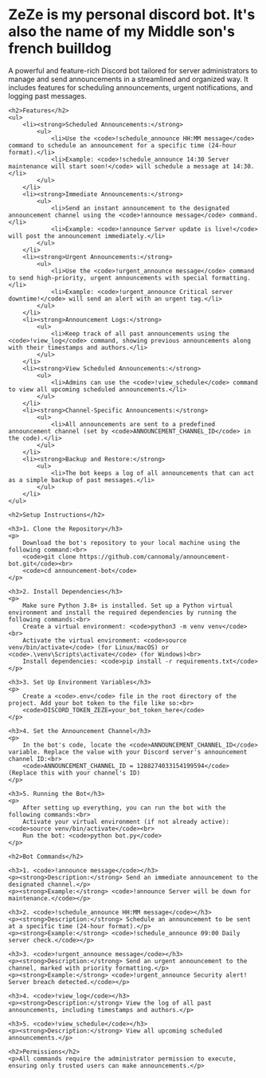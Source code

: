 <!DOCTYPE html>
<html lang="en">
<head>
    <meta charset="UTF-8">
    <meta name="viewport" content="width=device-width, initial-scale=1.0">
    <title>ZeZe</title>
</head>
<body>
    <h1>ZeZe is my personal discord bot. It's also the name of my Middle son's french builldog</h1>
    <p>
        A powerful and feature-rich Discord bot tailored for server administrators to manage and send announcements in a streamlined and organized way. It includes features for scheduling announcements, urgent notifications, and logging past messages.
    </p>

    <h2>Features</h2>
    <ul>
        <li><strong>Scheduled Announcements:</strong>
            <ul>
                <li>Use the <code>!schedule_announce HH:MM message</code> command to schedule an announcement for a specific time (24-hour format).</li>
                <li>Example: <code>!schedule_announce 14:30 Server maintenance will start soon!</code> will schedule a message at 14:30.</li>
            </ul>
        </li>
        <li><strong>Immediate Announcements:</strong>
            <ul>
                <li>Send an instant announcement to the designated announcement channel using the <code>!announce message</code> command.</li>
                <li>Example: <code>!announce Server update is live!</code> will post the announcement immediately.</li>
            </ul>
        </li>
        <li><strong>Urgent Announcements:</strong>
            <ul>
                <li>Use the <code>!urgent_announce message</code> command to send high-priority, urgent announcements with special formatting.</li>
                <li>Example: <code>!urgent_announce Critical server downtime!</code> will send an alert with an urgent tag.</li>
            </ul>
        </li>
        <li><strong>Announcement Logs:</strong>
            <ul>
                <li>Keep track of all past announcements using the <code>!view_log</code> command, showing previous announcements along with their timestamps and authors.</li>
            </ul>
        </li>
        <li><strong>View Scheduled Announcements:</strong>
            <ul>
                <li>Admins can use the <code>!view_schedule</code> command to view all upcoming scheduled announcements.</li>
            </ul>
        </li>
        <li><strong>Channel-Specific Announcements:</strong>
            <ul>
                <li>All announcements are sent to a predefined announcement channel (set by <code>ANNOUNCEMENT_CHANNEL_ID</code> in the code).</li>
            </ul>
        </li>
        <li><strong>Backup and Restore:</strong>
            <ul>
                <li>The bot keeps a log of all announcements that can act as a simple backup of past messages.</li>
            </ul>
        </li>
    </ul>

    <h2>Setup Instructions</h2>
    
    <h3>1. Clone the Repository</h3>
    <p>
        Download the bot's repository to your local machine using the following command:<br>
        <code>git clone https://github.com/cannomaly/announcement-bot.git</code><br>
        <code>cd announcement-bot</code>
    </p>

    <h3>2. Install Dependencies</h3>
    <p>
        Make sure Python 3.8+ is installed. Set up a Python virtual environment and install the required dependencies by running the following commands:<br>
        Create a virtual environment: <code>python3 -m venv venv</code><br>
        Activate the virtual environment: <code>source venv/bin/activate</code> (for Linux/macOS) or <code>.\venv\Scripts\activate</code> (for Windows)<br>
        Install dependencies: <code>pip install -r requirements.txt</code>
    </p>

    <h3>3. Set Up Environment Variables</h3>
    <p>
        Create a <code>.env</code> file in the root directory of the project. Add your bot token to the file like so:<br>
        <code>DISCORD_TOKEN_ZEZE=your_bot_token_here</code>
    </p>

    <h3>4. Set the Announcement Channel</h3>
    <p>
        In the bot's code, locate the <code>ANNOUNCEMENT_CHANNEL_ID</code> variable. Replace the value with your Discord server's announcement channel ID:<br>
        <code>ANNOUNCEMENT_CHANNEL_ID = 1288274033154199594</code> (Replace this with your channel's ID)
    </p>

    <h3>5. Running the Bot</h3>
    <p>
        After setting up everything, you can run the bot with the following commands:<br>
        Activate your virtual environment (if not already active): <code>source venv/bin/activate</code><br>
        Run the bot: <code>python bot.py</code>
    </p>

    <h2>Bot Commands</h2>
    
    <h3>1. <code>!announce message</code></h3>
    <p><strong>Description:</strong> Send an immediate announcement to the designated channel.</p>
    <p><strong>Example:</strong> <code>!announce Server will be down for maintenance.</code></p>

    <h3>2. <code>!schedule_announce HH:MM message</code></h3>
    <p><strong>Description:</strong> Schedule an announcement to be sent at a specific time (24-hour format).</p>
    <p><strong>Example:</strong> <code>!schedule_announce 09:00 Daily server check.</code></p>

    <h3>3. <code>!urgent_announce message</code></h3>
    <p><strong>Description:</strong> Send an urgent announcement to the channel, marked with priority formatting.</p>
    <p><strong>Example:</strong> <code>!urgent_announce Security alert! Server breach detected.</code></p>

    <h3>4. <code>!view_log</code></h3>
    <p><strong>Description:</strong> View the log of all past announcements, including timestamps and authors.</p>

    <h3>5. <code>!view_schedule</code></h3>
    <p><strong>Description:</strong> View all upcoming scheduled announcements.</p>

    <h2>Permissions</h2>
    <p>All commands require the administrator permission to execute, ensuring only trusted users can make announcements.</p>
</body>
</html>
